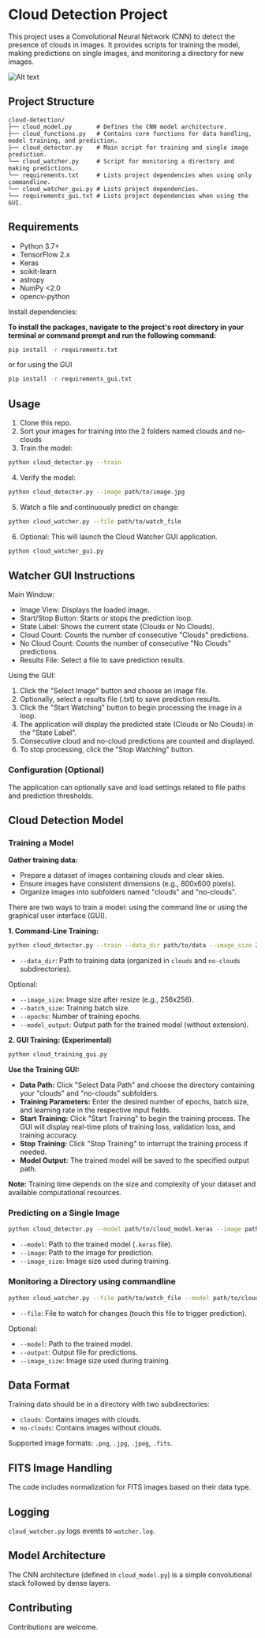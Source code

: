 # Cloud Detection Project

This project uses a Convolutional Neural Network (CNN) to detect the presence of clouds in images. It provides scripts for training the model, making predictions on single images, and monitoring a directory for new images.

![Alt text](images/cloud_gui.png)

## Project Structure

```
cloud-detection/
├── cloud_model.py       # Defines the CNN model architecture.
├── cloud_functions.py   # Contains core functions for data handling, model training, and prediction.
├── cloud_detector.py    # Main script for training and single image prediction.
└── cloud_watcher.py     # Script for monitoring a directory and making predictions.
└── requirements.txt     # Lists project dependencies when using only commandline.
└── cloud_watcher_gui.py # Lists project dependencies.
└── requirements_gui.txt # Lists project dependencies when using the GUI.

```

## Requirements

*   Python 3.7+
*   TensorFlow 2.x
*   Keras
*   scikit-learn
*   astropy
*   NumPy <2.0
*   opencv-python


Install dependencies:

**To install the packages, navigate to the project's root directory in your terminal or command prompt and run the following command:**

```bash
pip install -r requirements.txt
```

or for using the GUI

```bash
pip install -r requirements_gui.txt
```

## Usage
1. Clone this repo.
2. Sort your images for training into the 2 folders named clouds and no-clouds
3. Train the model:
```bash
python cloud_detector.py --train
```
4. Verify the model:
```bash
python cloud_detector.py --image path/to/image.jpg
```
5. Watch a file and continuously predict on change:
```bash
python cloud_watcher.py --file path/to/watch_file
```
6. Optional: This will launch the Cloud Watcher GUI application.
```bash
python cloud_watcher_gui.py
```

## Watcher GUI Instructions

Main Window:

* Image View: Displays the loaded image.
* Start/Stop Button: Starts or stops the prediction loop.
* State Label: Shows the current state (Clouds or No Clouds).
* Cloud Count: Counts the number of consecutive "Clouds" predictions.
* No Cloud Count: Counts the number of consecutive "No Clouds" predictions.
* Results File: Select a file to save prediction results.

Using the GUI:

1. Click the "Select Image" button and choose an image file.
2. Optionally, select a results file (.txt) to save prediction results.
3. Click the "Start Watching" button to begin processing the image in a loop.
4. The application will display the predicted state (Clouds or No Clouds) in the "State Label".
5. Consecutive cloud and no-cloud predictions are counted and displayed.
6. To stop processing, click the "Stop Watching" button.

### Configuration (Optional)

The application can optionally save and load settings related to file paths and prediction thresholds.

## Cloud Detection Model

### Training a Model

**Gather training data:**
* Prepare a dataset of images containing clouds and clear skies.
* Ensure images have consistent dimensions (e.g., 800x600 pixels).
* Organize images into subfolders named "clouds" and "no-clouds".

There are two ways to train a model: using the command line or using the graphical user interface (GUI).

**1. Command-Line Training:**

```bash
python cloud_detector.py --train --data_dir path/to/data --image_size 256 --batch_size 32 --epochs 30 --model_output cloud_model
```

*   `--data_dir`: Path to training data (organized in `clouds` and `no-clouds` subdirectories).

Optional:

*   `--image_size`: Image size after resize (e.g., 256x256).
*   `--batch_size`: Training batch size.
*   `--epochs`: Number of training epochs.
*   `--model_output`: Output path for the trained model (without extension).

**2. GUI Training: (Experimental)**

```bash
python cloud_training_gui.py
```
**Use the Training GUI:**
* **Data Path:** Click "Select Data Path" and choose the directory containing your "clouds" and "no-clouds" subfolders.
* **Training Parameters:** Enter the desired number of epochs, batch size, and learning rate in the respective input fields.
* **Start Training:** Click "Start Training" to begin the training process. The GUI will display real-time plots of training loss, validation loss, and training accuracy.
* **Stop Training:** Click "Stop Training" to interrupt the training process if needed.
* **Model Output:** The trained model will be saved to the specified output path.

**Note:** Training time depends on the size and complexity of your dataset and available computational resources.

### Predicting on a Single Image

```bash
python cloud_detector.py --model path/to/cloud_model.keras --image path/to/image.jpg --image_size 256
```

*   `--model`: Path to the trained model (`.keras` file).
*   `--image`: Path to the image for prediction.
*   `--image_size`: Image size used during training.

### Monitoring a Directory using commandline

```bash
python cloud_watcher.py --file path/to/watch_file --model path/to/cloud_model.keras --output predictions.txt --image_size 256
```

*   `--file`: File to watch for changes (touch this file to trigger prediction).

Optional:

*   `--model`: Path to the trained model.
*   `--output`: Output file for predictions.
*   `--image_size`: Image size used during training.

## Data Format

Training data should be in a directory with two subdirectories:

*   `clouds`: Contains images with clouds.
*   `no-clouds`: Contains images without clouds.

Supported image formats: `.png`, `.jpg`, `.jpeg`, `.fits`.

## FITS Image Handling

The code includes normalization for FITS images based on their data type.


## Logging

`cloud_watcher.py` logs events to `watcher.log`.

## Model Architecture

The CNN architecture (defined in `cloud_model.py`) is a simple convolutional stack followed by dense layers.

## Contributing

Contributions are welcome.